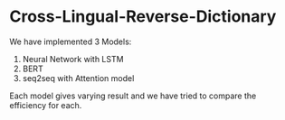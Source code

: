 # Cross-Lingual-Reverse-Dictionary

We have implemented 3 Models:
1. Neural Network with LSTM
2. BERT
3. seq2seq with Attention model


Each model gives varying result and we have tried to compare the efficiency for each.
